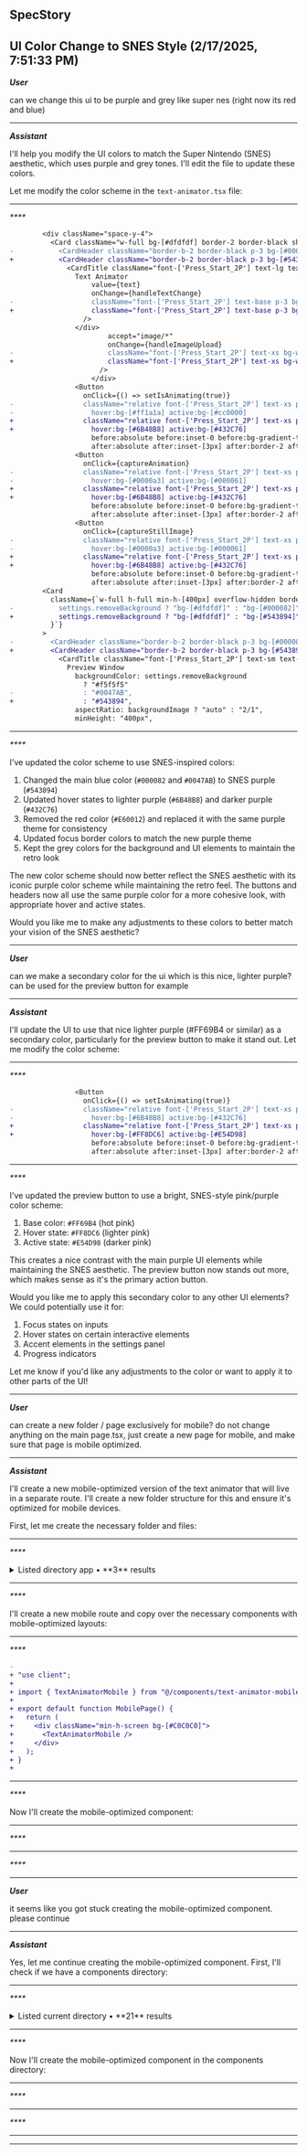## SpecStory

## UI Color Change to SNES Style (2/17/2025, 7:51:33 PM)

_**User**_

can we change this ui to be purple and grey like super nes (right now its red and blue) 

---

_**Assistant**_

I'll help you modify the UI colors to match the Super Nintendo (SNES) aesthetic, which uses purple and grey tones. I'll edit the file to update these colors.

Let me modify the color scheme in the `text-animator.tsx` file:

---

_****_

```diff
        <div className="space-y-4">
          <Card className="w-full bg-[#dfdfdf] border-2 border-black shadow-[4px_4px_0px_0px_rgba(0,0,0,1)] overflow-visible">
-           <CardHeader className="border-b-2 border-black p-3 bg-[#000082] text-white">
+           <CardHeader className="border-b-2 border-black p-3 bg-[#543894] text-white">
              <CardTitle className="font-['Press_Start_2P'] text-lg text-center tracking-tight">
                Text Animator
                    value={text}
                    onChange={handleTextChange}
-                   className="font-['Press_Start_2P'] text-base p-3 bg-white min-h-[100px] resize-none border-[3px] border-black shadow-[2px_2px_0px_0px_rgba(0,0,0,1)] focus-visible:ring-0 focus-visible:ring-offset-0 focus:border-[#000082]"
+                   className="font-['Press_Start_2P'] text-base p-3 bg-white min-h-[100px] resize-none border-[3px] border-black shadow-[2px_2px_0px_0px_rgba(0,0,0,1)] focus-visible:ring-0 focus-visible:ring-offset-0 focus:border-[#543894]"
                  />
                </div>
                        accept="image/*"
                        onChange={handleImageUpload}
-                       className="font-['Press_Start_2P'] text-xs bg-white border-[3px] border-black shadow-[2px_2px_0px_0px_rgba(0,0,0,1)] focus-visible:ring-0 focus-visible:ring-offset-0 focus:border-[#000082] rounded-none file:bg-[#dfdfdf] file:border-r-[3px] file:border-black file:font-['Press_Start_2P'] file:text-xs"
+                       className="font-['Press_Start_2P'] text-xs bg-white border-[3px] border-black shadow-[2px_2px_0px_0px_rgba(0,0,0,1)] focus-visible:ring-0 focus-visible:ring-offset-0 focus:border-[#543894] rounded-none file:bg-[#dfdfdf] file:border-r-[3px] file:border-black file:font-['Press_Start_2P'] file:text-xs"
                      />
                    </div>
                <Button
                  onClick={() => setIsAnimating(true)}
-                 className="relative font-['Press_Start_2P'] text-xs px-4 py-3 h-auto bg-[#E60012] text-white border-[3px] border-black rounded-none group overflow-hidden
-                   hover:bg-[#ff1a1a] active:bg-[#cc0000]
+                 className="relative font-['Press_Start_2P'] text-xs px-4 py-3 h-auto bg-[#543894] text-white border-[3px] border-black rounded-none group overflow-hidden
+                   hover:bg-[#6B48B8] active:bg-[#432C76]
                    before:absolute before:inset-0 before:bg-gradient-to-b before:from-white/20 before:to-transparent
                    after:absolute after:inset-[3px] after:border-2 after:border-t-white/30 after:border-l-white/30 after:border-b-black/30 after:border-r-black/30
                <Button
                  onClick={captureAnimation}
-                 className="relative font-['Press_Start_2P'] text-xs px-4 py-3 h-auto bg-[#000082] text-white border-[3px] border-black rounded-none group overflow-hidden
-                   hover:bg-[#0000a3] active:bg-[#000061]
+                 className="relative font-['Press_Start_2P'] text-xs px-4 py-3 h-auto bg-[#543894] text-white border-[3px] border-black rounded-none group overflow-hidden
+                   hover:bg-[#6B48B8] active:bg-[#432C76]
                    before:absolute before:inset-0 before:bg-gradient-to-b before:from-white/20 before:to-transparent
                    after:absolute after:inset-[3px] after:border-2 after:border-t-white/30 after:border-l-white/30 after:border-b-black/30 after:border-r-black/30
                <Button
                  onClick={captureStillImage}
-                 className="relative font-['Press_Start_2P'] text-xs px-4 py-3 h-auto bg-[#000082] text-white border-[3px] border-black rounded-none group overflow-hidden
-                   hover:bg-[#0000a3] active:bg-[#000061]
+                 className="relative font-['Press_Start_2P'] text-xs px-4 py-3 h-auto bg-[#543894] text-white border-[3px] border-black rounded-none group overflow-hidden
+                   hover:bg-[#6B48B8] active:bg-[#432C76]
                    before:absolute before:inset-0 before:bg-gradient-to-b before:from-white/20 before:to-transparent
                    after:absolute after:inset-[3px] after:border-2 after:border-t-white/30 after:border-l-white/30 after:border-b-black/30 after:border-r-black/30
        <Card
          className={`w-full h-full min-h-[400px] overflow-hidden border-2 border-black shadow-[4px_4px_0px_0px_rgba(0,0,0,1)] ${
-           settings.removeBackground ? "bg-[#dfdfdf]" : "bg-[#000082]"
+           settings.removeBackground ? "bg-[#dfdfdf]" : "bg-[#543894]"
          }`}
        >
-         <CardHeader className="border-b-2 border-black p-3 bg-[#000082] text-white">
+         <CardHeader className="border-b-2 border-black p-3 bg-[#543894] text-white">
            <CardTitle className="font-['Press_Start_2P'] text-sm text-center">
              Preview Window
                backgroundColor: settings.removeBackground
                  ? "#f5f5f5"
-                 : "#0047AB",
+                 : "#543894",
                aspectRatio: backgroundImage ? "auto" : "2/1",
                minHeight: "400px",
```

---

_****_



I've updated the color scheme to use SNES-inspired colors:

1. Changed the main blue color (`#000082` and `#0047AB`) to SNES purple (`#543894`)
2. Updated hover states to lighter purple (`#6B48B8`) and darker purple (`#432C76`)
3. Removed the red color (`#E60012`) and replaced it with the same purple theme for consistency
4. Updated focus border colors to match the new purple theme
5. Kept the grey colors for the background and UI elements to maintain the retro look

The new color scheme should now better reflect the SNES aesthetic with its iconic purple color scheme while maintaining the retro feel. The buttons and headers now all use the same purple color for a more cohesive look, with appropriate hover and active states.

Would you like me to make any adjustments to these colors to better match your vision of the SNES aesthetic?

---

_**User**_

can we make a secondary color for the ui which is this nice, lighter purple? can be used for the preview button for example 

---

_**Assistant**_

I'll update the UI to use that nice lighter purple (#FF69B4 or similar) as a secondary color, particularly for the preview button to make it stand out. Let me modify the color scheme:

---

_****_

```diff
                <Button
                  onClick={() => setIsAnimating(true)}
-                 className="relative font-['Press_Start_2P'] text-xs px-4 py-3 h-auto bg-[#543894] text-white border-[3px] border-black rounded-none group overflow-hidden
-                   hover:bg-[#6B48B8] active:bg-[#432C76]
+                 className="relative font-['Press_Start_2P'] text-xs px-4 py-3 h-auto bg-[#FF69B4] text-white border-[3px] border-black rounded-none group overflow-hidden
+                   hover:bg-[#FF8DC6] active:bg-[#E54D98]
                    before:absolute before:inset-0 before:bg-gradient-to-b before:from-white/20 before:to-transparent
                    after:absolute after:inset-[3px] after:border-2 after:border-t-white/30 after:border-l-white/30 after:border-b-black/30 after:border-r-black/30
```

---

_****_



I've updated the preview button to use a bright, SNES-style pink/purple color scheme:

1. Base color: `#FF69B4` (hot pink)
2. Hover state: `#FF8DC6` (lighter pink)
3. Active state: `#E54D98` (darker pink)

This creates a nice contrast with the main purple UI elements while maintaining the SNES aesthetic. The preview button now stands out more, which makes sense as it's the primary action button.

Would you like me to apply this secondary color to any other UI elements? We could potentially use it for:
1. Focus states on inputs
2. Hover states on certain interactive elements
3. Accent elements in the settings panel
4. Progress indicators

Let me know if you'd like any adjustments to the color or want to apply it to other parts of the UI!

---

_**User**_

can create a new folder / page exclusively for mobile? do not change anything on the main page.tsx, just create a new page for mobile, and make sure that page is mobile optimized. 

---

_**Assistant**_

I'll create a new mobile-optimized version of the text animator that will live in a separate route. I'll create a new folder structure for this and ensure it's optimized for mobile devices.

First, let me create the necessary folder and files:

---

_****_

<details>
            <summary>Listed directory app • **3** results</summary>
        
| Name |
|-------|
| 📄 `globals.css` |
| 📄 `layout.tsx` |
| 📄 `page.tsx` |

</details>

---

_****_



I'll create a new mobile route and copy over the necessary components with mobile-optimized layouts:

---

_****_

```diff
- 
+ "use client";
+ 
+ import { TextAnimatorMobile } from "@/components/text-animator-mobile";
+ 
+ export default function MobilePage() {
+   return (
+     <div className="min-h-screen bg-[#C0C0C0]">
+       <TextAnimatorMobile />
+     </div>
+   );
+ }
+ 
```

---

_****_



Now I'll create the mobile-optimized component:

---

_****_



---

_****_



---

_**User**_

it seems like you got stuck creating the mobile-optimized component. please continue

---

_**Assistant**_

Yes, let me continue creating the mobile-optimized component. First, I'll check if we have a components directory:

---

_****_

<details>
            <summary>Listed current directory • **21** results</summary>
        
| Name |
|-------|
| 📄 `.gitignore` |
| 📄 `components` |
| 📄 `components.json` |
| 📄 `hooks` |
| 📄 `lib` |
| 📄 `next.config.mjs` |
| 📄 `postcss.config.mjs` |
| 📄 `public` |
| 📄 `styles` |
| 📄 `tailwind.config.js` |
| 📄 `tsconfig.json` |
| 📄 `.next` |
| 📄 `app` |
| 📄 `text-animator.tsx` |
| 📄 `.git` |
| 📄 `package-lock.json` |
| 📄 `package.json` |
| 📄 `node_modules` |
| 📄 `gifshot.d.ts` |
| 📄 `next-env.d.ts` |
| 📄 `.specstory` |

</details>

---

_****_



Now I'll create the mobile-optimized component in the components directory:

---

_****_



---

_****_



---



---

